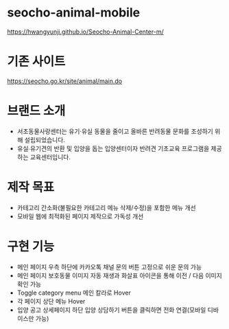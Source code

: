 # seocho-animal-mobile
https://hwangyunji.github.io/Seocho-Animal-Center-m/

# 기존 사이트
https://seocho.go.kr/site/animal/main.do

# 브랜드 소개
- 서초동물사랑센터는 유기·유실 동물을 줄이고 올바른 반려동물 문화를 조성하기 위해 설립되었습니다.
- 유실∙유기견의 반환 및 입양을 돕는 입양센터이자 반려견 기초교육 프로그램을 제공하는 교육센터입니다.

# 제작 목표
- 카테고리 간소화(불필요한 카테고리 메뉴 삭제/수정)을 포함한 메뉴 개선
- 모바일 웹에 최적화된 페이지 제작으로 가독성 개선

# 구현 기능
- 메인 페이지 우측 하단에 카카오톡 채널 문의 버튼 고정으로 쉬운 문의 가능
- 메인 페이지 보호동물 이미지 자동 재생과 화살표 아이콘을 통해 이전 / 다음 이미지 확인 가능
- Toggle category menu 메인 칼라로 Hover
- 각 페이지 상단 메뉴 Hover
- 입양 공고 상세페이지 하단 입양 상담하기 버튼을 클릭하면 전화 연결(모바일 디바이스만 가능)
